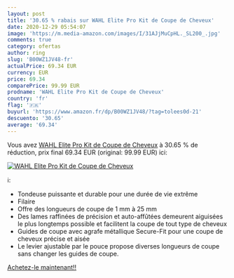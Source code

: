 ```yaml
---
layout: post
title: '30.65 % rabais sur WAHL Elite Pro Kit de Coupe de Cheveux'
date: 2020-12-29 05:54:07
image: 'https://m.media-amazon.com/images/I/31AJjMuCpHL._SL200_.jpg'
comments: true
category: ofertas
author: ring
slug: 'B00WZ1JV48-fr'
actualPrice: 69.34 EUR
currency: EUR
price: 69.34
comparePrice: 99.99 EUR
prodname: 'WAHL Elite Pro Kit de Coupe de Cheveux'
country: 'fr'
flag: '🇫🇷'
buyurl: 'https://www.amazon.fr/dp/B00WZ1JV48/?tag=tolees0d-21'
descuento: '30.65'
average: '69.34'
---
```


Vous avez [WAHL Elite Pro Kit de Coupe de Cheveux](https://www.amazon.fr/dp/B00WZ1JV48/?tag=tolees0d-21)  à  30.65 % de réduction, prix final  69.34 EUR (original: 99.99 EUR) ici:

[![WAHL Elite Pro Kit de Coupe de Cheveux](https://m.media-amazon.com/images/I/31AJjMuCpHL._SL200_.jpg)](https://www.amazon.fr/dp/B00WZ1JV48/?tag=tolees0d-21)

ℹ️:

- Tondeuse puissante et durable pour une durée de vie extrême
- Filaire
- Offre des longueurs de coupe de 1 mm à 25 mm
- Des lames raffinées de précision et auto-affûtées demeurent aiguisées le plus longtemps possible et facilitent la coupe de tout type de cheveux
- Guides de coupe avec agrafe métallique Secure-Fit pour une coupe de cheveux précise et aisée
- Le levier ajustable par le pouce propose diverses longueurs de coupe sans changer les guides de coupe.

[Achetez-le maintenant!!](https://www.amazon.fr/dp/B00WZ1JV48/?tag=tolees0d-21)
